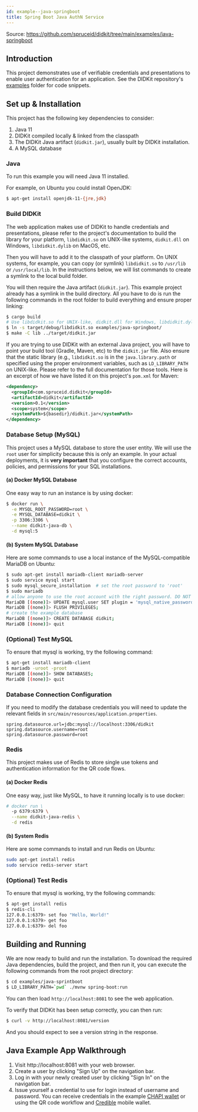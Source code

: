 ```yaml
---
id: example--java-springboot
title: Spring Boot Java AuthN Service
---
```


Source: https://github.com/spruceid/didkit/tree/main/examples/java-springboot

## Introduction

This project demonstrates use of verifiable credentials and presentations to
enable user authentication for an application. See the DIDKit repository's
[examples][] folder for code snippets.

## Set up & Installation

This project has the following key dependencies to consider:
1. Java 11
2. DIDKit compiled locally & linked from the classpath
3. The DIDKit Java artifact (`didkit.jar`), usually built by DIDKit installation.
4. A MySQL database

### Java

To run this example you will need Java 11 installed.

For example, on Ubuntu you could install OpenJDK:

```bash
$ apt-get install openjdk-11-{jre,jdk}
```

### Build DIDKit

The web application makes use of DIDKit to handle credentials and presentations,
please refer to the project's documentation to build the library for your platform,
`libdidkit.so` on UNIX-like systems, `didkit.dll` on Windows, `libdidkit.dylib`
on MacOS, etc.

Then you will have to add it to the classpath of your platform. On UNIX systems,
for example, you can copy (or symlink) `libdidkit.so` to `/usr/lib` or
`/usr/local/lib`. In the instructions below, we will list commands to create a
symlink to the local build folder.

You will then require the Java artifact (`didkit.jar`). This example project
already has a symlink in the build directory.  All you have to do is run the
following commands in the root folder to build everything and ensure proper
linking:

```bash
$ cargo build
# Use libdidkit.so for UNIX-like, didkit.dll for Windows, libdidkit.dylib for MacOS
$ ln -s target/debug/libdidkit.so examples/java-springboot/
$ make -C lib ../target/didkit.jar
```

If you are trying to use DIDKit with an external Java project, you will have to
point your build tool (Gradle, Maven, etc) to the `didkit.jar` file. Also
ensure that the static library (e.g., `libdidkit.so` is in the
`java.library.path` or specified using the proper environment variables, such
as `LD_LIBRARY_PATH` on UNIX-like. Please refer to the full documentation for
those tools. Here is an excerpt of how we have listed it on this project's
`pom.xml` for Maven:

```xml
<dependency>
  <groupId>com.spruceid.didkit</groupId>
  <artifactId>didkit</artifactId>
  <version>0.1</version>
  <scope>system</scope>
  <systemPath>${basedir}/didkit.jar</systemPath>
</dependency>
```

### Database Setup (MySQL)

This project uses a MySQL database to store the user entity. We will use the
`root` user for simplicity because this is only an example. In your actual
deployments, it is **very important** that you configure the correct accounts,
policies, and permissions for your SQL installations.


#### (a) Docker MySQL Database
One easy way to run an instance is by using docker:

```bash
$ docker run \
  -e MYSQL_ROOT_PASSWORD=root \
  -e MYSQL_DATABASE=didkit \
  -p 3306:3306 \
  --name didkit-java-db \
  -d mysql:5
```

#### (b) System MySQL Database
Here are some commands to use a local instance of the MySQL-compatible MariaDB
on Ubuntu:

```bash
$ sudo apt-get install mariadb-client mariadb-server
$ sudo service mysql start
$ sudo mysql_secure_installation  # set the root password to 'root'
$ sudo mariadb
# allow anyone to use the root account with the right password. DO NOT DO THIS IN PRODUCTION.
MariaDB [(none)]> UPDATE mysql.user SET plugin = 'mysql_native_password' WHERE User='root';
MariaDB [(none)]> FLUSH PRIVILEGES;
# create the example database
MariaDB [(none)]> CREATE DATABASE didkit;
MariaDB [(none)]> quit
```

### (Optional) Test MySQL
To ensure that mysql is working, try the following command:
```bash
$ apt-get install mariadb-client
$ mariadb -uroot -proot
MariaDB [(none)]> SHOW DATABASES;
MariaDB [(none)]> quit
```

### Database Connection Configuration
If you need to modify the database credentials you will need to update the
relevant fields in `src/main/resources/application.properties`.

```
spring.datasource.url=jdbc:mysql://localhost:3306/didkit
spring.datasource.username=root
spring.datasource.password=root
```

### Redis

This project makes use of Redis to store single use tokens and authentication
information for the QR code flows.

#### (a) Docker Redis
One easy way, just like MySQL, to have it running locally is to use docker:
```bash
# docker run \
  -p 6379:6379 \
  --name didkit-java-redis \
  -d redis
```

#### (b) System Redis
Here are some commands to install and run Redis on Ubuntu:
```bash
sudo apt-get install redis
sudo service redis-server start
```

### (Optional) Test Redis
To ensure that mysql is working, try the following commands:
```bash
$ apt-get install redis
$ redis-cli
127.0.0.1:6379> set foo "Hello, World!"
127.0.0.1:6379> get foo
127.0.0.1:6379> del foo
```

## Building and Running

We are now ready to build and run the installation. To download the required
Java dependencies, build the project, and then run it, you can execute the
following commands from the root project directory:

```bash
$ cd examples/java-sprintboot
$ LD_LIBRARY_PATH=`pwd` ./mvnw spring-boot:run
```

You can then load `http://localhost:8081` to see the web application.


To verify that DIDKit has been setup correctly, you can then run:

```bash
$ curl -v http://localhost:8081/version
```

And you should expect to see a version string in the response.

## Java Example App Walkthrough

1. Visit http://localhost:8081 with your web browser.
2. Create a user by clicking "Sign Up" on the navigation bar.
3. Log in with your newly created user by clicking "Sign In" on the navigation
   bar.
4. Issue yourself a credential to use for login instead of username and
   password. You can receive credentials in the example [CHAPI wallet](#) or
   using the QR code workflow and
   [Credible][] mobile wallet.

[Credible]: https://github.com/spruceid/credible
[examples]: https://github.com/spruceid/didkit/tree/main/examples/